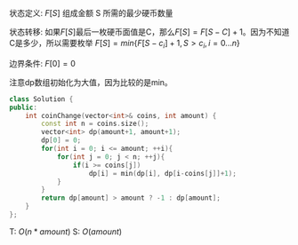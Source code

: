 状态定义: $F[S]$ 组成金额 S 所需的最少硬币数量

状态转移: 如果$F[S]$最后一枚硬币面值是C，那么$F[S] = F[S-C]+1$。因为不知道C是多少，所以需要枚举 $F[S] = min\{F[S-c_i]+1, S>c_i, i=0...n\}$

边界条件: $F[0]=0$

注意dp数组初始化为大值，因为比较的是min。
```cpp
class Solution {
public:
    int coinChange(vector<int>& coins, int amount) {
        const int n = coins.size();
        vector<int> dp(amount+1, amount+1);
        dp[0] = 0;
        for(int i = 0; i <= amount; ++i){
            for(int j = 0; j < n; ++j){
                if(i >= coins[j])
                    dp[i] = min(dp[i], dp[i-coins[j]]+1);
            }
        }
        return dp[amount] > amount ? -1 : dp[amount];
    }
};
```
T: $O(n*amount)$
S: $O(amount)$